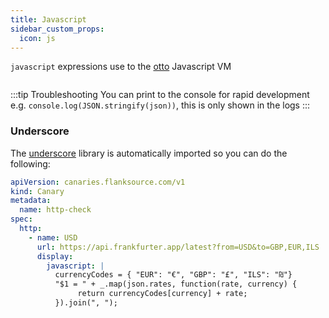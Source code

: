 ```yaml
---
title: Javascript
sidebar_custom_props:
  icon: js
---
```


`javascript` expressions use to the [otto](https://github.com/robertkrimen/otto) Javascript VM

```yaml title="display-with-javascript.yaml" file=<rootDir>/modules/canary-checker/fixtures/minimal/display-with-javascript_pass.yaml

```

:::tip Troubleshooting
You can print to the console for rapid development e.g. `console.log(JSON.stringify(json))`, this is only shown in the logs
:::

### Underscore

The [underscore](https://underscorejs.org/) library is automatically imported so you can do the following:

```yaml title="display-format-with-underscore.yaml"
apiVersion: canaries.flanksource.com/v1
kind: Canary
metadata:
  name: http-check
spec:
  http:
    - name: USD
      url: https://api.frankfurter.app/latest?from=USD&to=GBP,EUR,ILS
      display:
        javascript: |
          currencyCodes = { "EUR": "€", "GBP": "£", "ILS": "₪"}
          "$1 = " + _.map(json.rates, function(rate, currency) {
               return currencyCodes[currency] + rate;
          }).join(", ");
```

